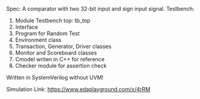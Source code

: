 Spec: A comparator with two 32-bit input and sign input signal.
Testbench:
1. Module Testbench top: tb_top
2. Interface
3. Program for Random Test
4. Environment class
5. Transaction, Generator, Driver classes
6. Monitor and Scoreboard classes
7. Cmodel writen in C++ for reference
8. Checker module for assertion check

Written in SystemVerilog without UVM!

Simulation Link: https://www.edaplayground.com/x/4rRM

